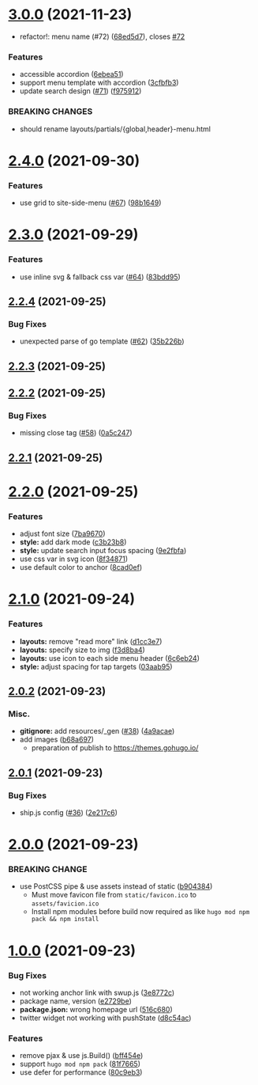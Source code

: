 # [3.0.0](https://github.com/knokmki612/hugo-fill-and-stroke/compare/v2.4.0...v3.0.0) (2021-11-23)


* refactor!: menu name (#72) ([68ed5d7](https://github.com/knokmki612/hugo-fill-and-stroke/commit/68ed5d734632d50e5f4ce99d3d561a98e942fd60)), closes [#72](https://github.com/knokmki612/hugo-fill-and-stroke/issues/72)


### Features

* accessible accordion ([6ebea51](https://github.com/knokmki612/hugo-fill-and-stroke/commit/6ebea51d520404cd4cbf1451dcd277c8b701f394))
* support menu template with accordion ([3cfbfb3](https://github.com/knokmki612/hugo-fill-and-stroke/commit/3cfbfb34c9a3d9953936be6f3fae15660b4bd548))
* update search design ([#71](https://github.com/knokmki612/hugo-fill-and-stroke/issues/71)) ([f975912](https://github.com/knokmki612/hugo-fill-and-stroke/commit/f975912d8bd2dbc69d4c973857cc148dc6c4a3f7))


### BREAKING CHANGES

* should rename layouts/partials/{global,header}-menu.html



# [2.4.0](https://github.com/knokmki612/hugo-fill-and-stroke/compare/v2.3.0...v2.4.0) (2021-09-30)


### Features

* use grid to site-side-menu ([#67](https://github.com/knokmki612/hugo-fill-and-stroke/issues/67)) ([98b1649](https://github.com/knokmki612/hugo-fill-and-stroke/commit/98b164927d81af56bfa65ce8d94b24bac4fd42b2))



# [2.3.0](https://github.com/knokmki612/hugo-fill-and-stroke/compare/v2.2.4...v2.3.0) (2021-09-29)


### Features

* use inline svg & fallback css var ([#64](https://github.com/knokmki612/hugo-fill-and-stroke/issues/64)) ([83bdd95](https://github.com/knokmki612/hugo-fill-and-stroke/commit/83bdd9531cdb26cb423d8c7a0745a67808548fbf))



## [2.2.4](https://github.com/knokmki612/hugo-fill-and-stroke/compare/v2.2.3...v2.2.4) (2021-09-25)


### Bug Fixes

* unexpected parse of go template ([#62](https://github.com/knokmki612/hugo-fill-and-stroke/issues/62)) ([35b226b](https://github.com/knokmki612/hugo-fill-and-stroke/commit/35b226bc0d134e8a7bb6de8ace911646245dd99b))



## [2.2.3](https://github.com/knokmki612/hugo-fill-and-stroke/compare/v2.2.2...v2.2.3) (2021-09-25)



## [2.2.2](https://github.com/knokmki612/hugo-fill-and-stroke/compare/v2.2.1...v2.2.2) (2021-09-25)


### Bug Fixes

* missing close tag ([#58](https://github.com/knokmki612/hugo-fill-and-stroke/issues/58)) ([0a5c247](https://github.com/knokmki612/hugo-fill-and-stroke/commit/0a5c247fa57025948988619f9ace3e989850bd61))



## [2.2.1](https://github.com/knokmki612/hugo-fill-and-stroke/compare/v2.2.0...v2.2.1) (2021-09-25)



# [2.2.0](https://github.com/knokmki612/hugo-fill-and-stroke/compare/v2.1.0...v2.2.0) (2021-09-25)


### Features

* adjust font size ([7ba9670](https://github.com/knokmki612/hugo-fill-and-stroke/commit/7ba9670f777450467dd6328af4965efa52bc492c))
* **style:** add dark mode ([c3b23b8](https://github.com/knokmki612/hugo-fill-and-stroke/commit/c3b23b8bc656f38b09f440d838c38498ea36685c))
* **style:** update search input focus spacing ([9e2fbfa](https://github.com/knokmki612/hugo-fill-and-stroke/commit/9e2fbfa64a8e6b9a4b4af3e991c7c7b798875773))
* use css var in svg icon ([8f34871](https://github.com/knokmki612/hugo-fill-and-stroke/commit/8f348718233c2c98ea229e35be2fb7a219a11a1d))
* use default color to anchor ([8cad0ef](https://github.com/knokmki612/hugo-fill-and-stroke/commit/8cad0ef7b26ee8989723e98014c63d3632b0faef))



# [2.1.0](https://github.com/knokmki612/hugo-fill-and-stroke/compare/v2.0.2...v2.1.0) (2021-09-24)


### Features

* **layouts:** remove "read more" link ([d1cc3e7](https://github.com/knokmki612/hugo-fill-and-stroke/commit/d1cc3e7d2c495e87cb6048ab00db8415f8ec62db))
* **layouts:** specify size to img ([f3d8ba4](https://github.com/knokmki612/hugo-fill-and-stroke/commit/f3d8ba4b7f67a2f4a754520a33725bb96153c762))
* **layouts:** use icon to each side menu header ([6c6eb24](https://github.com/knokmki612/hugo-fill-and-stroke/commit/6c6eb24d2bf91c1cea4b8ac7f63686d340ed76b1))
* **style:** adjust spacing for tap targets ([03aab95](https://github.com/knokmki612/hugo-fill-and-stroke/commit/03aab95ae3c61a899d7e216e36e9d8a2c2e493f0))



## [2.0.2](https://github.com/knokmki612/hugo-fill-and-stroke/compare/v2.0.1...v2.0.2) (2021-09-23)


### Misc.

* **gitignore:**  add resources/_gen ([#38](https://github.com/knokmki612/hugo-fill-and-stroke/pull/38)) ([4a9acae](https://github.com/knokmki612/hugo-fill-and-stroke/commit/da74a9acae4d99ac86406bd36e89c714f5456733))
* add images ([b68a697](https://github.com/knokmki612/hugo-fill-and-stroke/commit/b68a697ccc5b907734bb4c9881fa545264939f5a))
  * preparation of publish to https://themes.gohugo.io/



## [2.0.1](https://github.com/knokmki612/hugo-fill-and-stroke/compare/v1.0.0...v2.0.1) (2021-09-23)


### Bug Fixes

* ship.js config ([#36](https://github.com/knokmki612/hugo-fill-and-stroke/issues/36)) ([2e217c6](https://github.com/knokmki612/hugo-fill-and-stroke/commit/2e217c688d255177f4100abf7460ba37b47b0bee))



# [2.0.0](https://github.com/knokmki612/hugo-fill-and-stroke/compare/v1.0.0...v2.0.0) (2021-09-23)


### BREAKING CHANGE

* use PostCSS pipe & use assets instead of static ([b904384](https://github.com/knokmki612/hugo-fill-and-stroke/commit/b904384dd32ae2b89d61c77cb89d2b95f363a0a2))
  * Must move favicon file from `static/favicon.ico` to `assets/favicion.ico`
  * Install npm modules before build now required as like `hugo mod npm pack && npm install`



# [1.0.0](https://github.com/knokmki612/hugo-fill-and-stroke/compare/v0.4.0...v1.0.0) (2021-09-23)


### Bug Fixes

* not working anchor link with swup.js ([3e8772c](https://github.com/knokmki612/hugo-fill-and-stroke/commit/3e8772c543ff6b7ec912c616556775ce49e561c9))
* package name, version ([e2729be](https://github.com/knokmki612/hugo-fill-and-stroke/commit/e2729beb89bb01698d991e0f2eb8016c078ac472))
* **package.json:** wrong homepage url ([516c680](https://github.com/knokmki612/hugo-fill-and-stroke/commit/516c680a6f94c4c75a9605f0378f001505291fca))
* twitter widget not working with pushState ([d8c54ac](https://github.com/knokmki612/hugo-fill-and-stroke/commit/d8c54acb0f7b054525630702364e48a3d4c7d61c))


### Features

* remove pjax & use js.Build() ([bff454e](https://github.com/knokmki612/hugo-fill-and-stroke/commit/bff454ef858b046f95adfa47b864b795047ac987))
* support `hugo mod npm pack` ([81f7665](https://github.com/knokmki612/hugo-fill-and-stroke/commit/81f766521b80ccab26bcf8b330ffe4574552717f))
* use defer for performance ([80c9eb3](https://github.com/knokmki612/hugo-fill-and-stroke/commit/80c9eb393fa10ae070d78a6ba0a057e6e955a71c))



